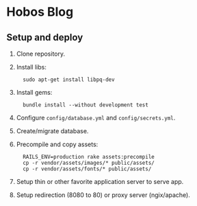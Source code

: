 # Hobos Blog

## Setup and deploy

1. Clone repository.

2. Install libs:
    ```
      sudo apt-get install libpq-dev 
    ```

3. Install gems:
    ```
      bundle install --without development test
    ```

4. Configure `config/database.yml` and `config/secrets.yml`.

5. Create/migrate database.

6. Precompile and copy assets:
    ```
      RAILS_ENV=production rake assets:precompile
      cp -r vendor/assets/images/* public/assets/
      cp -r vendor/assets/fonts/* public/assets/
    ```
    
7. Setup thin or other favorite application server to
serve app.

8. Setup redirection (8080 to 80) or proxy server (ngix/apache).